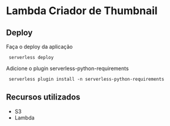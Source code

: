# Lambda Criador de Thumbnail

## Deploy

Faça o deploy da aplicação

<code> serverless deploy </code>

Adicione o plugin serverless-python-requirements

<code> serverless plugin install -n serverless-python-requirements </code>

## Recursos utilizados
- S3
- Lambda